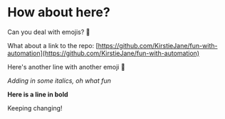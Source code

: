 # How about here?

Can you deal with emojis? 🌺

What about a link to the repo: [https://github.com/KirstieJane/fun-with-automation](https://github.com/KirstieJane/fun-with-automation)

Here's another line with another emoji 🌠

*Adding in some italics, oh what fun*

**Here is a line in bold**

Keeping changing!